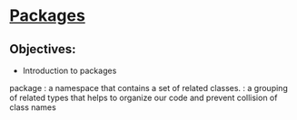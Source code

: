 # [Packages](https://login.codingdojo.com/m/315/9381/65678)


## Objectives:
- Introduction to packages

package
: a namespace that contains a set of related classes.
: a grouping of related types that helps to organize our code and prevent collision of class names